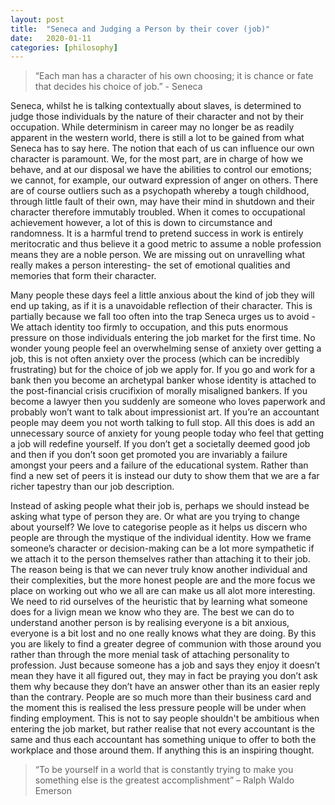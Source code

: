 ```yaml
---
layout: post
title:  "Seneca and Judging a Person by their cover (job)"
date:   2020-01-11
categories: [philosophy]
---
```



<blockquote> “Each man has a character of his own choosing; it is chance or fate that decides his choice of job.” - Seneca </blockquote>

Seneca, whilst he is talking contextually about slaves, is determined to judge those individuals by the nature of their character and not by their occupation. While determinism in career may no longer be as readily apparent in the western world, there is still a lot to be gained from what Seneca has to say here. The notion that each of us can influence our own character is paramount. We, for the most part, are in charge of how we behave, and at our disposal we have the abilities to control our emotions; we cannot, for example, our outward expression of anger on others. There are of course outliers such as a psychopath whereby a tough childhood, through little fault of their own, may have their mind in shutdown and their character therefore immutably troubled. When it comes to occupational achievement however, a lot of this is down to circumstance and randomness. It is a harmful trend to pretend success in work is entirely meritocratic and thus believe it a good metric to assume a noble profession means they are a noble person. We are missing out on unravelling what really makes a person interesting- the set of emotional qualities and memories that form their character. 

Many people these days feel a little anxious about the kind of job they will end up taking, as if it is a unavoidable reflection of their character. This is partially because we fall too often into the trap Seneca urges us to avoid - We attach identity too firmly to occupation, and this puts enormous pressure on those individuals entering the job market for the first time. No wonder young people feel an overwhelming sense of anxiety over getting a job, this is not often anxiety over the process (which can be incredibly frustrating) but for the choice of job we apply for. If you go and work for a bank then you become an archetypal banker whose identity is attached to the post-financial crisis crucifixion of morally misaligned bankers. If you become a lawyer then you suddenly are someone who loves paperwork and probably won’t want to talk about impressionist art. If you’re an accountant people may deem you not worth talking to full stop. All this does is add an unnecessary source of anxiety for young people today who feel that getting a job will redefine yourself. If you don’t get a societally deemed good job and then if you don’t soon get promoted you are invariably a failure amongst your peers and a failure of the educational system. Rather than find a new set of peers it is instead our duty to show them that we are a far richer tapestry than our job description. 
	
 Instead of asking people what their job is, perhaps we should instead be asking what type of person they are. Or what are you trying to change about yourself? We love to categorise people as it helps us discern who people are through the mystique of the individual identity. How we frame someone’s character or decision-making can be a lot more sympathetic if we attach it to the person themselves rather than attaching it to their job. The reason being is that we can never truly know another individual and their complexities, but the more honest people are and the more focus we place on working out who we all are can make us all alot more interesting. We need to rid ourselves of the heuristic that by learning what someone does for a livign mean we know who they are. The best we can do to understand another person is by realising everyone is a bit anxious, everyone is a bit lost and no one really knows what they are doing. By this you are likely to find a greater degree of communion with those around you rather than through the more menial task of attaching personality to profession. Just because someone has a job and says they enjoy it doesn’t mean they have it all figured out, they may in fact be praying you don’t ask them why because they don’t have an answer other than its an easier reply than the contrary. People are so much more than their business card and the moment this is realised the less pressure people will be under when finding employment. This is not to say people shouldn't be ambitious when entering the job market, but rather realise that not every accountant is the same and thus each accountant has something unique to offer to both the workplace and those around them. If anything this is an inspiring thought. 


<blockquote>“To be yourself in a world that is constantly trying to make you something else is the greatest accomplishment” – Ralph Waldo Emerson</blockquote> 
